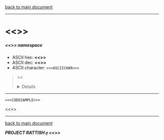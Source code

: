 [back to main document](../README.md)

---

# <<<DESCRIPTION>>>
##### <<<NAMESPACE>>> namespace
- ASCII hex: __<<<ASCIIHEX>>>__
- ASCII dec: __<<<ASCIIDEC>>>__
- ASCII character: `<<<ASCIICHAR>>>`

> <<<DETAILS>>>

---

  ```
  <<<CODESAMPLE>>>
  ```

<<<EXAMPLELINKSECTION>>>

---

[back to main document](../README.md)

***PROJECT RATTISH `@` <<<YEAR>>>***
